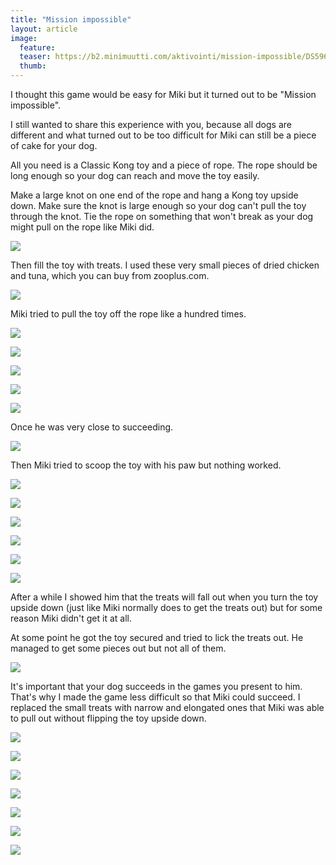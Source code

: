 ```yaml
---
title: "Mission impossible"
layout: article
image:
  feature:
  teaser: https://b2.minimuutti.com/aktivointi/mission-impossible/DS59672-245px.jpg
  thumb:
---
```


I thought this game would be easy for Miki but it turned out to be "Mission impossible".

I still wanted to share this experience with you, because all dogs are different and what turned out to be too difficult for Miki can still be a piece of cake for your dog.

All you need is a Classic Kong toy and a piece of rope. The rope should be long enough so your dog can reach and move the toy easily.

Make a large knot on one end of the rope and hang a Kong toy upside down. Make sure the knot is large enough so your dog can't pull the toy through the knot. Tie the rope on something that won't break as your dog might pull on the rope like Miki did.

![](https://b2.minimuutti.com/aktivointi/mission-impossible/DS59510-800px.jpg)

Then fill the toy with treats. I used these very small pieces of dried chicken and tuna, which you can buy from zooplus.com.

![](https://b2.minimuutti.com/aktivointi/mission-impossible/DS59805-800px.jpg)

Miki tried to pull the toy off the rope like a hundred times.

![](https://b2.minimuutti.com/aktivointi/mission-impossible/DS59568-800px.jpg)

![](https://b2.minimuutti.com/aktivointi/mission-impossible/DS59533-800px.jpg)

![](https://b2.minimuutti.com/aktivointi/mission-impossible/DS59597-800px.jpg)

![](https://b2.minimuutti.com/aktivointi/mission-impossible/DS59627-800px.jpg)

![](https://b2.minimuutti.com/aktivointi/mission-impossible/DS59697-800px.jpg)

Once he was very close to succeeding.

![](https://b2.minimuutti.com/aktivointi/mission-impossible/DS59604-800px.jpg)

Then Miki tried to scoop the toy with his paw but nothing worked.

![](https://b2.minimuutti.com/aktivointi/mission-impossible/DS59672-800px.jpg)

![](https://b2.minimuutti.com/aktivointi/mission-impossible/DS59684-800px.jpg)

![](https://b2.minimuutti.com/aktivointi/mission-impossible/DS59685-800px.jpg)

![](https://b2.minimuutti.com/aktivointi/mission-impossible/DS59775-800px.jpg)

![](https://b2.minimuutti.com/aktivointi/mission-impossible/DS59776-800px.jpg)

![](https://b2.minimuutti.com/aktivointi/mission-impossible/DS59777-800px.jpg)

After a while I showed him that the treats will fall out when you turn the toy upside down (just like Miki normally does to get the treats out) but for some reason Miki didn't get it at all.

At some point he got the toy secured and tried to lick the treats out. He managed to get some pieces out but not all of them.

![](https://b2.minimuutti.com/aktivointi/mission-impossible/DS59762-800px.jpg)

It's important that your dog succeeds in the games you present to him. That's why I made the game less difficult so that Miki could succeed. I replaced the small treats with narrow and elongated ones that Miki was able to pull out without flipping the toy upside down.

![](https://b2.minimuutti.com/aktivointi/mission-impossible/DS59817-800px.jpg)

![](https://b2.minimuutti.com/aktivointi/mission-impossible/DS59823-800px.jpg)

![](https://b2.minimuutti.com/aktivointi/mission-impossible/DS59837-800px.jpg)

![](https://b2.minimuutti.com/aktivointi/mission-impossible/DS59843-800px.jpg)

![](https://b2.minimuutti.com/aktivointi/mission-impossible/DS59879_-800px.jpg)

![](https://b2.minimuutti.com/aktivointi/mission-impossible/DS59893-800px.jpg)

![](https://b2.minimuutti.com/aktivointi/mission-impossible/DS59894-800px.jpg)